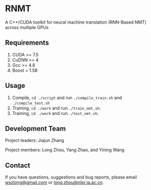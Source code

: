# RNMT
A C++/CUDA toolkit for neural machine translation (RNN-Based NMT) across multiple GPUs


Requirements
---
1. CUDA >= 7.5
2. CuDNN >= 4
3. Gcc >= 4.8
4. Boost = 1.58


Usage
---
1. Compile, `cd ./script` and run `./compile_train.sh` and `./compile_test.sh`
2. Training, `cd ./work` and run `./train_nmt.sh`.
3. Training, `cd ./work` and run `./test_nmt.sh`.

Development Team
---
Project leaders: Jiajun Zhang

Project members: Long Zhou, Yang Zhao, and Yining Wang


Contact
---

If you have questions, suggestions and bug reports, please email wszlong@gmail.com or long.zhou@nlpr.ia.ac.cn.
